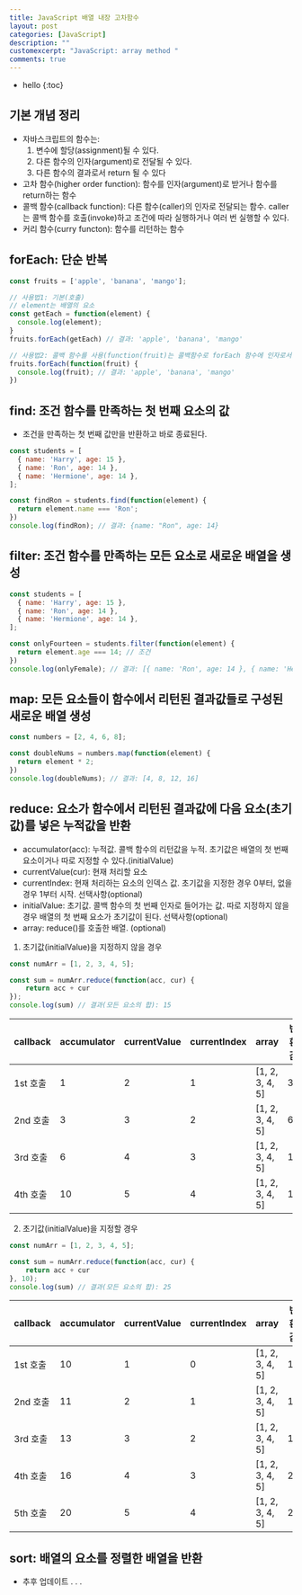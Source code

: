 ```yaml
---
title: JavaScript 배열 내장 고차함수
layout: post
categories: [JavaScript]
description: ""
customexcerpt: "JavaScript: array method "
comments: true
---
```


* hello
{:toc}

## 기본 개념 정리
- 자바스크립트의 함수는:
  1. 변수에 할당(assignment)될 수 있다. 
  2. 다른 함수의 인자(argument)로 전달될 수 있다.
  3. 다른 함수의 결과로서 return 될 수 있다
- 고차 함수(higher order function): 함수를 인자(argument)로 받거나 함수를 return하는 함수
- 콜백 함수(callback function): 다른 함수(caller)의 인자로 전달되는 함수. caller는 콜백 함수를 호출(invoke)하고 조건에 따라 실행하거나 여러 번 실행할 수 있다.
- 커리 함수(curry functon): 함수를 리턴하는 함수

## forEach: 단순 반복

```js
const fruits = ['apple', 'banana', 'mango'];

// 사용법1: 기본(호출)
// element는 배열의 요소
const getEach = function(element) {
  console.log(element);
}
fruits.forEach(getEach) // 결과: 'apple', 'banana', 'mango'

// 사용법2: 콜백 함수를 사용(function(fruit)는 콜백함수로 forEach 함수에 인자로서 전달되었다.
fruits.forEach(function(fruit) {
  console.log(fruit); // 결과: 'apple', 'banana', 'mango'
})
```


## find: 조건 함수를 만족하는 첫 번째 요소의 값 ##
- 조건을 만족하는 첫 번째 값만을 반환하고 바로 종료된다.

```js
const students = [
  { name: 'Harry', age: 15 },
  { name: 'Ron', age: 14 },
  { name: 'Hermione', age: 14 },
];

const findRon = students.find(function(element) {
  return element.name === 'Ron';
})
console.log(findRon); // 결과: {name: "Ron", age: 14}
```


## filter: 조건 함수를 만족하는 모든 요소로 새로운 배열을 생성

```js
const students = [
  { name: 'Harry', age: 15 },
  { name: 'Ron', age: 14 },
  { name: 'Hermione', age: 14 },
];

const onlyFourteen = students.filter(function(element) {
  return element.age === 14; // 조건
})
console.log(onlyFemale); // 결과: [{ name: 'Ron', age: 14 }, { name: 'Hermione', age: 14 }]
```


## map: 모든 요소들이 함수에서 리턴된 결과값들로 구성된 새로운 배열 생성

```js
const numbers = [2, 4, 6, 8];

const doubleNums = numbers.map(function(element) {
  return element * 2;
})
console.log(doubleNums); // 결과: [4, 8, 12, 16] 
```

## reduce: 요소가 함수에서 리턴된 결과값에 다음 요소(초기값)를 넣은 누적값을 반환

- accumulator(acc): 누적값. 콜백 함수의 리턴값을 누적. 초기값은 배열의 첫 번째 요소이거나 따로 지정할 수 있다.(initialValue)
- currentValue(cur): 현재 처리할 요소
- currentIndex: 현재 처리하는 요소의 인덱스 값. 초기값을 지정한 경우 0부터, 없을 경우 1부터 시작. 선택사항(optional)
- initialValue: 초기값. 콜백 함수의 첫 번째 인자로 들어가는 값. 따로 지정하지 않을 경우 배열의 첫 번째 요소가 초기값이 된다. 선택사항(optional)
- array: reduce()를 호출한 배열. (optional)

1. 초기값(initialValue)을 지정하지 않을 경우

```js
const numArr = [1, 2, 3, 4, 5];

const sum = numArr.reduce(function(acc, cur) {
    return acc + cur
});
console.log(sum) // 결과(모든 요소의 합): 15
```

callback | accumulator | currentValue | currentIndex | array | 반환값
---- | ---- | ---- | ---- | ---- | ----
1st 호출 | 1 | 2 | 1 | [1, 2, 3, 4, 5] | 3
2nd 호출 | 3 | 3 | 2 | [1, 2, 3, 4, 5] | 6
3rd 호출 | 6 | 4 | 3 | [1, 2, 3, 4, 5] | 10
4th 호출 | 10 | 5 | 4 | [1, 2, 3, 4, 5] | 15


2. 초기값(initialValue)을 지정할 경우

```js
const numArr = [1, 2, 3, 4, 5];

const sum = numArr.reduce(function(acc, cur) {
    return acc + cur
}, 10);
console.log(sum) // 결과(모든 요소의 합): 25
```

callback | accumulator | currentValue | currentIndex | array | 반환값
---- | ---- | ---- | ---- | ---- | ----
1st 호출 | 10 | 1 | 0 | [1, 2, 3, 4, 5] | 11
2nd 호출 | 11 | 2 | 1 | [1, 2, 3, 4, 5] | 13
3rd 호출 | 13 | 3 | 2 | [1, 2, 3, 4, 5] | 16
4th 호출 | 16 | 4 | 3 | [1, 2, 3, 4, 5] | 20
5th 호출 | 20 | 5 | 4 | [1, 2, 3, 4, 5] | 25


## sort: 배열의 요소를 정렬한 배열을 반환
- 추후 업데이트 . . .

